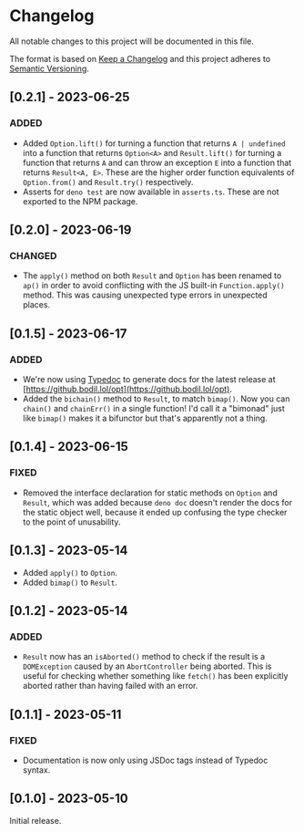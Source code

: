 # Changelog

All notable changes to this project will be documented in this file.

The format is based on [Keep a Changelog](http://keepachangelog.com/en/1.0.0/)
and this project adheres to
[Semantic Versioning](http://semver.org/spec/v2.0.0.html).

## [0.2.1] - 2023-06-25

### ADDED

- Added `Option.lift()` for turning a function that returns `A | undefined` into
  a function that returns `Option<A>` and `Result.lift()` for turning a function
  that returns `A` and can throw an exception `E` into a function that returns
  `Result<A, E>`. These are the higher order function equivalents of
  `Option.from()` and `Result.try()` respectively.
- Asserts for `deno test` are now available in `asserts.ts`. These are not
  exported to the NPM package.

## [0.2.0] - 2023-06-19

### CHANGED

- The `apply()` method on both `Result` and `Option` has been renamed to `ap()`
  in order to avoid conflicting with the JS built-in `Function.apply()` method.
  This was causing unexpected type errors in unexpected places.

## [0.1.5] - 2023-06-17

### ADDED

- We're now using [Typedoc](https://typedoc.org/) to generate docs for the
  latest release at [https://github.bodil.lol/opt](https://github.bodil.lol/opt).
- Added the `bichain()` method to `Result`, to match `bimap()`. Now you can
  `chain()` and `chainErr()` in a single function! I'd call it a "bimonad" just
  like `bimap()` makes it a bifunctor but that's apparently not a thing.

## [0.1.4] - 2023-06-15

### FIXED

- Removed the interface declaration for static methods on `Option` and `Result`,
  which was added because `deno doc` doesn't render the docs for the static
  object well, because it ended up confusing the type checker to the point of
  unusability.

## [0.1.3] - 2023-05-14

- Added `apply()` to `Option`.
- Added `bimap()` to `Result`.

## [0.1.2] - 2023-05-14

### ADDED

- `Result` now has an `isAborted()` method to check if the result is a
  `DOMException` caused by an `AbortController` being aborted. This is useful
  for checking whether something like `fetch()` has been explicitly aborted
  rather than having failed with an error.

## [0.1.1] - 2023-05-11

### FIXED

- Documentation is now only using JSDoc tags instead of Typedoc syntax.

## [0.1.0] - 2023-05-10

Initial release.
